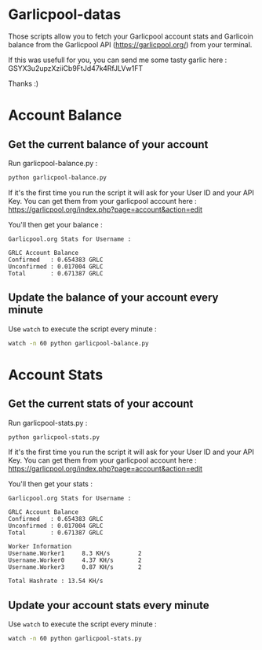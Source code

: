 # Garlicpool-datas
Those scripts allow you to fetch your Garlicpool account stats and Garlicoin balance from the Garlicpool API (https://garlicpool.org/) from your terminal.

If this was usefull for you, you can send me some tasty garlic here : GSYX3u2upzXziiCb9FtJd47k4RfJLVw1FT

Thanks :)

# Account Balance
## Get the current balance of your account

Run garlicpool-balance.py :
```bash
python garlicpool-balance.py
```

If it's the first time you run the script it will ask for your User ID and your API Key. You can get them from your garlicpool account here : https://garlicpool.org/index.php?page=account&action=edit

You'll then get your balance :

```
Garlicpool.org Stats for Username :

GRLC Account Balance
Confirmed   : 0.654383 GRLC
Unconfirmed : 0.017004 GRLC
Total       : 0.671387 GRLC
```

## Update the balance of your account every minute

Use ```watch``` to execute the script every minute :
```bash
watch -n 60 python garlicpool-balance.py
```

# Account Stats
## Get the current stats of your account

Run garlicpool-stats.py :
```bash
python garlicpool-stats.py
```

If it's the first time you run the script it will ask for your User ID and your API Key. You can get them from your garlicpool account here : https://garlicpool.org/index.php?page=account&action=edit

You'll then get your stats :

```
Garlicpool.org Stats for Username :

GRLC Account Balance
Confirmed   : 0.654383 GRLC
Unconfirmed : 0.017004 GRLC
Total       : 0.671387 GRLC

Worker Information
Username.Worker1     8.3 KH/s        2
Username.Worker0     4.37 KH/s       2
Username.Worker3     0.87 KH/s       2

Total Hashrate : 13.54 KH/s
```

## Update your account stats every minute

Use ```watch``` to execute the script every minute :
```bash
watch -n 60 python garlicpool-stats.py
```
